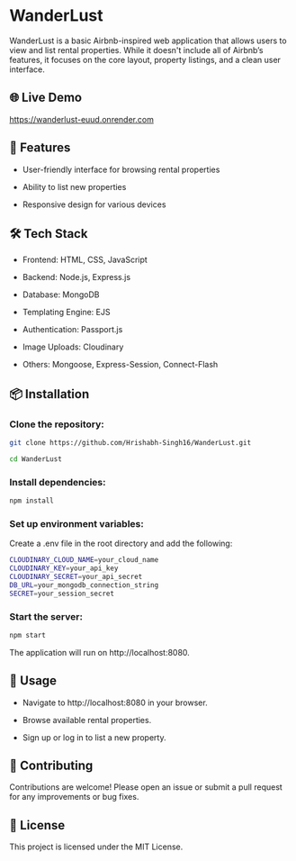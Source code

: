 
# WanderLust

WanderLust is a basic Airbnb-inspired web application that allows users to view and list rental properties. While it doesn't include all of Airbnb’s features, it focuses on the core layout, property listings, and a clean user interface.


## 🌐 Live Demo
https://wanderlust-euud.onrender.com
## 🚀 Features
- User-friendly interface for browsing rental properties

- Ability to list new properties

- Responsive design for various devices 
## 🛠️ Tech Stack
- Frontend: HTML, CSS, JavaScript

- Backend: Node.js, Express.js

- Database: MongoDB

- Templating Engine: EJS

- Authentication: Passport.js

- Image Uploads: Cloudinary

- Others: Mongoose, Express-Session, Connect-Flash
## 📦 Installation
### Clone the repository:
```bash
git clone https://github.com/Hrishabh-Singh16/WanderLust.git
```
 ```bash
 cd WanderLust
 ```
### Install dependencies:
```bash
npm install
```
### Set up environment variables:
Create a .env file in the root directory and add the following:
```bash
CLOUDINARY_CLOUD_NAME=your_cloud_name
CLOUDINARY_KEY=your_api_key
CLOUDINARY_SECRET=your_api_secret
DB_URL=your_mongodb_connection_string
SECRET=your_session_secret
```
### Start the server:
```bash
npm start
```
The application will run on http://localhost:8080.

## 🧪 Usage
- Navigate to http://localhost:8080 in your browser.

- Browse available rental properties.

- Sign up or log in to list a new property.
## 🤝 Contributing

Contributions are welcome! Please open an issue or submit a pull request for any improvements or bug fixes.
## 📄 License  
This project is licensed under the MIT License.
